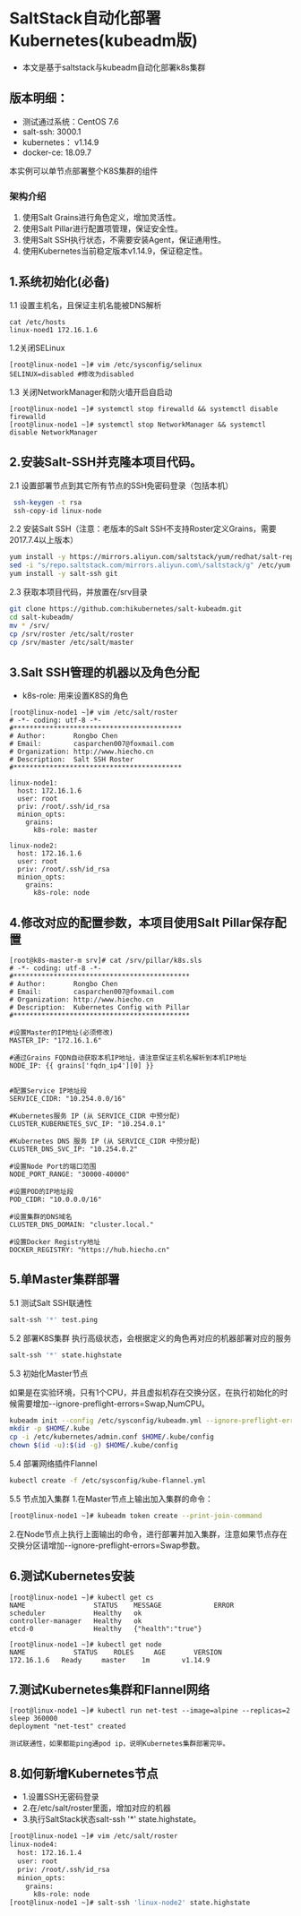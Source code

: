 # SaltStack自动化部署Kubernetes(kubeadm版)

- 本文是基于saltstack与kubeadm自动化部署k8s集群

## 版本明细：

- 测试通过系统：CentOS 7.6
- salt-ssh:     3000.1
- kubernetes：  v1.14.9
- docker-ce:    18.09.7

本实例可以单节点部署整个K8S集群的组件

### 架构介绍
1. 使用Salt Grains进行角色定义，增加灵活性。
2. 使用Salt Pillar进行配置项管理，保证安全性。
3. 使用Salt SSH执行状态，不需要安装Agent，保证通用性。
4. 使用Kubernetes当前稳定版本v1.14.9，保证稳定性。


## 1.系统初始化(必备)

1.1 设置主机名，且保证主机名能被DNS解析
```
cat /etc/hosts
linux-noed1 172.16.1.6
```

1.2关闭SELinux

```
[root@linux-node1 ~]# vim /etc/sysconfig/selinux
SELINUX=disabled #修改为disabled
```

1.3 关闭NetworkManager和防火墙开启自启动
```
[root@linux-node1 ~]# systemctl stop firewalld && systemctl disable firewalld
[root@linux-node1 ~]# systemctl stop NetworkManager && systemctl disable NetworkManager
```

## 2.安装Salt-SSH并克隆本项目代码。

2.1 设置部署节点到其它所有节点的SSH免密码登录（包括本机）
```bash
 ssh-keygen -t rsa
 ssh-copy-id linux-node
```

2.2 安装Salt SSH（注意：老版本的Salt SSH不支持Roster定义Grains，需要2017.7.4以上版本）
```bash
yum install -y https://mirrors.aliyun.com/saltstack/yum/redhat/salt-repo-latest-2.el7.noarch.rpm
sed -i "s/repo.saltstack.com/mirrors.aliyun.com\/saltstack/g" /etc/yum.repos.d/salt-latest.repo
yum install -y salt-ssh git
```

2.3 获取本项目代码，并放置在/srv目录
```bash
git clone https://github.com:hikubernetes/salt-kubeadm.git
cd salt-kubeadm/
mv * /srv/
cp /srv/roster /etc/salt/roster
cp /srv/master /etc/salt/master
```


## 3.Salt SSH管理的机器以及角色分配

- k8s-role: 用来设置K8S的角色

```
[root@linux-node1 ~]# vim /etc/salt/roster 
# -*- coding: utf-8 -*-
#******************************************
# Author:       Rongbo Chen
# Email:        casparchen007@foxmail.com
# Organization: http://www.hiecho.cn
# Description:  Salt SSH Roster
#******************************************

linux-node1:
  host: 172.16.1.6
  user: root
  priv: /root/.ssh/id_rsa
  minion_opts: 
    grains:
      k8s-role: master

linux-node2:
  host: 172.16.1.6
  user: root
  priv: /root/.ssh/id_rsa
  minion_opts:
    grains:
      k8s-role: node
```

## 4.修改对应的配置参数，本项目使用Salt Pillar保存配置
```
[root@k8s-master-m srv]# cat /srv/pillar/k8s.sls 
# -*- coding: utf-8 -*-
#********************************************
# Author:       Rongbo Chen
# Email:        casparchen007@foxmail.com
# Organization: http://www.hiecho.cn
# Description:  Kubernetes Config with Pillar
#********************************************

#设置Master的IP地址(必须修改)
MASTER_IP: "172.16.1.6"

#通过Grains FQDN自动获取本机IP地址，请注意保证主机名解析到本机IP地址
NODE_IP: {{ grains['fqdn_ip4'][0] }}


#配置Service IP地址段
SERVICE_CIDR: "10.254.0.0/16"

#Kubernetes服务 IP (从 SERVICE_CIDR 中预分配)
CLUSTER_KUBERNETES_SVC_IP: "10.254.0.1"

#Kubernetes DNS 服务 IP (从 SERVICE_CIDR 中预分配)
CLUSTER_DNS_SVC_IP: "10.254.0.2"

#设置Node Port的端口范围
NODE_PORT_RANGE: "30000-40000"

#设置POD的IP地址段
POD_CIDR: "10.0.0.0/16"

#设置集群的DNS域名
CLUSTER_DNS_DOMAIN: "cluster.local."

#设置Docker Registry地址
DOCKER_REGISTRY: "https://hub.hiecho.cn"
```

## 5.单Master集群部署

5.1 测试Salt SSH联通性
```bash
salt-ssh '*' test.ping
```

5.2 部署K8S集群
执行高级状态，会根据定义的角色再对应的机器部署对应的服务
```bash
salt-ssh '*' state.highstate
```
5.3 初始化Master节点

如果是在实验环境，只有1个CPU，并且虚拟机存在交换分区，在执行初始化的时候需要增加--ignore-preflight-errors=Swap,NumCPU。
```bash
kubeadm init --config /etc/sysconfig/kubeadm.yml --ignore-preflight-errors=Swap,NumCPU 
mkdir -p $HOME/.kube
cp -i /etc/kubernetes/admin.conf $HOME/.kube/config
chown $(id -u):$(id -g) $HOME/.kube/config
```

5.4 部署网络插件Flannel 

```bash
kubectl create -f /etc/sysconfig/kube-flannel.yml 
```

5.5 节点加入集群
1.在Master节点上输出加入集群的命令：
```bash
[root@linux-node1 ~]# kubeadm token create --print-join-command
```
2.在Node节点上执行上面输出的命令，进行部署并加入集群，注意如果节点存在交换分区请增加--ignore-preflight-errors=Swap参数。

## 6.测试Kubernetes安装
```
[root@linux-node1 ~]# kubectl get cs
NAME                 STATUS    MESSAGE             ERROR
scheduler            Healthy   ok                  
controller-manager   Healthy   ok                  
etcd-0               Healthy   {"health":"true"}   

[root@linux-node1 ~]# kubectl get node
NAME            STATUS    ROLES     AGE       VERSION
172.16.1.6   Ready     master    1m        v1.14.9
```

## 7.测试Kubernetes集群和Flannel网络

```
[root@linux-node1 ~]# kubectl run net-test --image=alpine --replicas=2 sleep 360000
deployment "net-test" created

测试联通性，如果都能ping通pod ip，说明Kubernetes集群部署完毕。
```
## 8.如何新增Kubernetes节点

- 1.设置SSH无密码登录
- 2.在/etc/salt/roster里面，增加对应的机器
- 3.执行SaltStack状态salt-ssh '*' state.highstate。
```bash
[root@linux-node1 ~]# vim /etc/salt/roster 
linux-node4:
  host: 172.16.1.4
  user: root
  priv: /root/.ssh/id_rsa
  minion_opts:
    grains:
      k8s-role: node
[root@linux-node1 ~]# salt-ssh 'linux-node2' state.highstate
```


